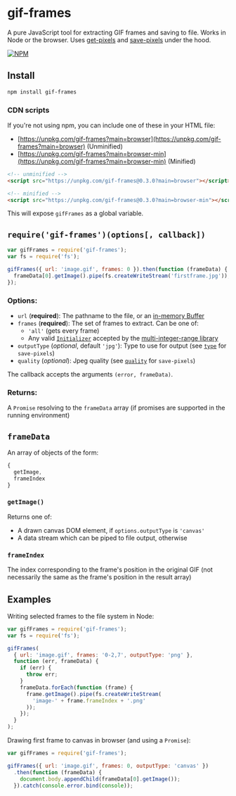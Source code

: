 # gif-frames

A pure JavaScript tool for extracting GIF frames and saving to file. Works in Node or the browser. Uses [get-pixels](https://github.com/scijs/get-pixels) and [save-pixels](https://github.com/scijs/save-pixels) under the hood.

[![NPM](https://nodei.co/npm/gif-frames.png)](https://npmjs.org/package/gif-frames)

## Install

```bash
npm install gif-frames
```

### CDN scripts

If you're not using npm, you can include one of these in your HTML file:

* [https://unpkg.com/gif-frames?main=browser](https://unpkg.com/gif-frames?main=browser) (Unminified)
* [https://unpkg.com/gif-frames?main=browser-min](https://unpkg.com/gif-frames?main=browser-min) (Minified)

```html
<!-- unminified -->
<script src="https://unpkg.com/gif-frames@0.3.0?main=browser"></script>

<!-- minified -->
<script src="https://unpkg.com/gif-frames@0.3.0?main=browser-min"></script>
```

This will expose `gifFrames` as a global variable.

## `require('gif-frames')(options[, callback])`

```javascript
var gifFrames = require('gif-frames');
var fs = require('fs');

gifFrames({ url: 'image.gif', frames: 0 }).then(function (frameData) {
  frameData[0].getImage().pipe(fs.createWriteStream('firstframe.jpg'));
});
```

### Options:

* `url` (**required**): The pathname to the file, or an [in-memory Buffer](http://nodejs.org/api/buffer.html)
* `frames` (**required**): The set of frames to extract. Can be one of:
  - `'all'` (gets every frame)
  - Any valid [`Initializer`](https://github.com/smikitky/node-multi-integer-range#initializers) accepted by the [multi-integer-range library](https://github.com/smikitky/node-multi-integer-range)
* `outputType` (*optional*, default `'jpg'`): Type to use for output (see [`type`](https://github.com/scijs/save-pixels#requiresave-pixelsarray-type-options) for `save-pixels`)
* `quality` (*optional*): Jpeg quality (see [`quality`](https://github.com/scijs/save-pixels#requiresave-pixelsarray-type-options) for `save-pixels`)

The callback accepts the arguments `(error, frameData)`.

### Returns:

A `Promise` resolving to the `frameData` array (if promises are supported in the running environment)

## `frameData`

An array of objects of the form:

```javascript
{
  getImage,
  frameIndex
}
```

### `getImage()`

Returns one of:
* A drawn canvas DOM element, if `options.outputType` is `'canvas'`
* A data stream which can be piped to file output, otherwise

###  `frameIndex`

The index corresponding to the frame's position in the original GIF (not necessarily the same as the frame's position in the result array)

## Examples

Writing selected frames to the file system in Node:

```javascript
var gifFrames = require('gif-frames');
var fs = require('fs');

gifFrames(
  { url: 'image.gif', frames: '0-2,7', outputType: 'png' },
  function (err, frameData) {
    if (err) {
      throw err;
    }
    frameData.forEach(function (frame) {
      frame.getImage().pipe(fs.createWriteStream(
        'image-' + frame.frameIndex + '.png'
      ));
    });
  }
);
```

Drawing first frame to canvas in browser (and using a `Promise`):

```javascript
var gifFrames = require('gif-frames');

gifFrames({ url: 'image.gif', frames: 0, outputType: 'canvas' })
  .then(function (frameData) {
    document.body.appendChild(frameData[0].getImage());
  }).catch(console.error.bind(console));
```
